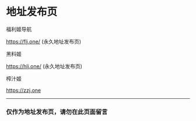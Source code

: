 # 地址发布页

福利姬导航

https://flj.one/  (永久地址发布页)

黑料姬

https://hlj.one/  (永久地址发布页)

榨汁姬

https://zzj.one

------

### 仅作为地址发布页，请勿在此页面留言
